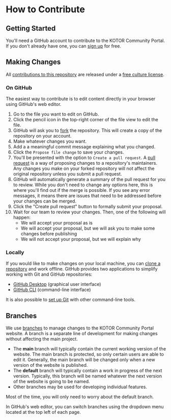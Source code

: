 # How to Contribute

## Getting Started

You'll need a GitHub account to contribute to the KOTOR Community Portal. If you don't already have one, you can [sign up](https://github.com/join) for free.

## Making Changes

All [contributions to this repository](https://docs.github.com/en/site-policy/github-terms/github-terms-of-service#6-contributions-under-repository-license) are released under a [free culture license](/LICENSE).

### On GitHub

The easiest way to contribute is to edit content directly in your browser using GitHub's web editor.

1. Go to the file you want to edit on GitHub.
2. Click the pencil icon in the top-right corner of the file view to edit the file.
3. GitHub will ask you to [fork](https://docs.github.com/en/get-started/quickstart/fork-a-repo) the repository. This will create a copy of the repository on your account.
4. Make whatever changes you want.
5. Add a a meaningful commit message explaining what you changed.
6. Click the `Propose file change` to save your changes.
8. You'll be presented with the option to `Create a pull request`. A [pull request](https://docs.github.com/en/pull-requests/collaborating-with-pull-requests/proposing-changes-to-your-work-with-pull-requests/about-pull-requests) is a way of proposing changes to a repository's maintainers. Any changes you make on your forked repository will not affect the original repository unless you submit a pull request.
9. GitHub will automatically generate a summary of the pull request for you to review. While you don't need to change any options here, this is where you'll find out if the merge is possible. If you see any error messages, it means there are issues that need to be addressed before your changes can be merged.
10. Click the "Create pull request" button to formally submit your proposal.
17. Wait for our team to review your changes. Then, one of the following will happen:
    - We will accept your proposal as is
    - We will accept your proposal, but we will ask you to make some changes before publishing
    - We will not accept your proposal, but we will explain why

### Locally

If you would like to make changes on your local machine, you can [clone a repository](https://docs.github.com/en/repositories/creating-and-managing-repositories/cloning-a-repository) and work offline. GitHub provides two applications to simplify working with Git and GitHub repositories: 

- [GitHub Desktop](https://docs.github.com/en/desktop/installing-and-authenticating-to-github-desktop/installing-github-desktop) (graphical user interface)
- [GitHub CLI](https://docs.github.com/en/github-cli/github-cli/about-github-cli) (command-line interface)

It is also possible to [set up Git](https://docs.github.com/en/get-started/quickstart/set-up-git) with other command-line tools.

## Branches

We use [branches](https://docs.github.com/en/pull-requests/collaborating-with-pull-requests/proposing-changes-to-your-work-with-pull-requests/about-branches) to manage changes to the KOTOR Community Portal website. A branch is a separate line of development for making changes without affecting the main project.

- The **main** branch will typically contain the current working version of the website. The main branch is protected, so only certain users are able to edit it. Generally, the main branch will be changed only when a new version of the website is published.
- The **default** branch will typically contain a work in progress of the next version. Typically, this branch will be named whatever the next version of the website is going to be named.
- Other branches may be used for developing individual features.

Most of the time, you will only need to worry about the default branch.

In GitHub's web editor, you can switch branches using the dropdown menu located at the top left of each page.
